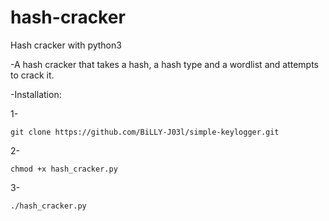 # hash-cracker
Hash cracker with python3

-A hash cracker that takes a hash, a hash type and a wordlist and attempts to crack it.

-Installation:

1-

    git clone https://github.com/BiLLY-J03l/simple-keylogger.git

2-

    chmod +x hash_cracker.py

3-

    ./hash_cracker.py
